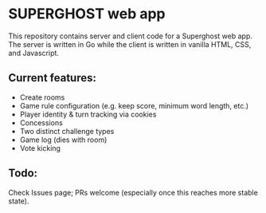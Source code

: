 # SUPERGHOST web app

This repository contains server and client code for a Superghost web app. The server is written in Go while the client is written in vanilla HTML, CSS, and Javascript.

## Current features:
- Create rooms
- Game rule configuration (e.g. keep score, minimum word length, etc.)
- Player identity & turn tracking via cookies
- Concessions
- Two distinct challenge types
- Game log (dies with room)
- Vote kicking

## Todo:
Check Issues page; PRs welcome (especially once this reaches more stable state).
